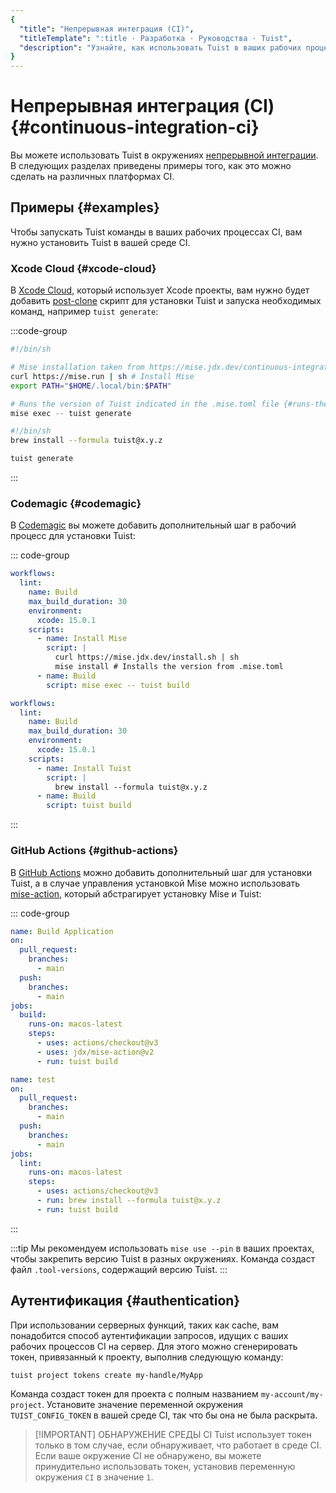 ```yaml
---
{
  "title": "Непрерывная интеграция (CI)",
  "titleTemplate": ":title · Разработка · Руководства · Tuist",
  "description": "Узнайте, как использовать Tuist в ваших рабочих процессах CI."
}
---
```

# Непрерывная интеграция (CI) {#continuous-integration-ci}

Вы можете использовать Tuist в окружениях [непрерывной интеграции](https://ru.wikipedia.org/wiki/%D0%9D%D0%B5%D0%BF%D1%80%D0%B5%D1%80%D1%8B%D0%B2%D0%BD%D0%B0%D1%8F_%D0%B8%D0%BD%D1%82%D0%B5%D0%B3%D1%80%D0%B0%D1%86%D0%B8%D1%8F). В следующих разделах приведены примеры того, как это можно сделать на различных платформах CI.

## Примеры {#examples}

Чтобы запускать Tuist команды в ваших рабочих процессах CI, вам нужно установить Tuist в вашей среде CI.

### Xcode Cloud {#xcode-cloud}

В [Xcode Cloud](https://developer.apple.com/xcode-cloud/), который использует Xcode проекты, вам нужно будет добавить [post-clone](https://developer.apple.com/documentation/xcode/writing-custom-build-scripts#Create-a-custom-build-script) скрипт для установки Tuist и запуска необходимых команд, например `tuist generate`:

:::code-group

```bash [Mise]
#!/bin/sh

# Mise installation taken from https://mise.jdx.dev/continuous-integration.html#xcode-cloud
curl https://mise.run | sh # Install Mise
export PATH="$HOME/.local/bin:$PATH"

# Runs the version of Tuist indicated in the .mise.toml file {#runs-the-version-of-tuist-indicated-in-the-misetoml-file}
mise exec -- tuist generate
```

```bash [Homebrew]
#!/bin/sh
brew install --formula tuist@x.y.z

tuist generate
```

:::

### Codemagic {#codemagic}

В [Codemagic](https://codemagic.io) вы можете добавить дополнительный шаг в рабочий процесс для установки Tuist:

::: code-group

```yaml [Mise]
workflows:
  lint:
    name: Build
    max_build_duration: 30
    environment:
      xcode: 15.0.1
    scripts:
      - name: Install Mise
        script: |
          curl https://mise.jdx.dev/install.sh | sh
          mise install # Installs the version from .mise.toml
      - name: Build
        script: mise exec -- tuist build
```

```yaml [Homebrew]
workflows:
  lint:
    name: Build
    max_build_duration: 30
    environment:
      xcode: 15.0.1
    scripts:
      - name: Install Tuist
        script: |
          brew install --formula tuist@x.y.z
      - name: Build
        script: tuist build
```

:::

### GitHub Actions {#github-actions}

В [GitHub Actions](https://docs.github.com/en/actions) можно добавить дополнительный шаг для установки Tuist, а в случае управления установкой Mise можно использовать [mise-action](https://github.com/jdx/mise-action), который абстрагирует установку Mise и Tuist:

::: code-group

```yaml [Mise]
name: Build Application
on:
  pull_request:
    branches:
      - main
  push:
    branches:
      - main
jobs:
  build:
    runs-on: macos-latest
    steps:
      - uses: actions/checkout@v3
      - uses: jdx/mise-action@v2
      - run: tuist build
```

```yaml [Homebrew]
name: test
on:
  pull_request:
    branches:
      - main
  push:
    branches:
      - main
jobs:
  lint:
    runs-on: macos-latest
    steps:
      - uses: actions/checkout@v3
      - run: brew install --formula tuist@x.y.z
      - run: tuist build
```

:::

:::tip
Мы рекомендуем использовать `mise use --pin` в ваших проектах, чтобы закрепить версию Tuist в разных окружениях. Команда создаст файл `.tool-versions`, содержащий версию Tuist.
:::

## Аутентификация {#authentication}

При использовании серверных функций, таких как <LocalizedLink href="/guides/features/build/cache">cache</LocalizedLink>, вам понадобится способ аутентификации запросов, идущих с ваших рабочих процессов CI на сервер. Для этого можно сгенерировать токен, привязанный к проекту, выполнив следующую команду:

```bash
tuist project tokens create my-handle/MyApp
```

Команда создаст токен для проекта с полным названием `my-account/my-project`. Установите значение переменной окружения
`TUIST_CONFIG_TOKEN` в вашей среде CI, так что бы она не была раскрыта.

> [!IMPORTANT] ОБНАРУЖЕНИЕ СРЕДЫ CI
> Tuist использует токен только в том случае, если обнаруживает, что работает в среде CI. Если ваше окружение CI не обнаружено, вы можете принудительно использовать токен, установив переменную окружения `CI` в значение `1`.
